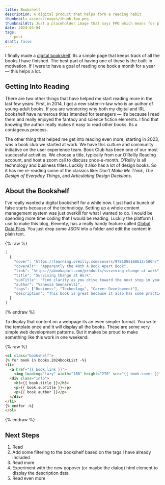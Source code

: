 ```yaml
---
title: Bookshelf
description: A digital product that helps form a reading habit
thumbnail: assets/images/thumb-fpo.png
thumbnailAlt: Just a placeholder image that says FPO which means for placeholder only 
date: 2024-05-04
tags:
  - post
draft: false
---
```


I finally made a [digital bookshelf](/bookshelf/). Its a simple page that keeps track of all the books I have finished. The best part of having one of these is the built-in motivation. If I were to have a goal of reading one book a month for a year &mdash; this helps a lot.

## Getting Into Reading

There are two other things that have helped me start reading more in the last few years. First, in 2014, I got a new sister-in-law who is an author of young-adult books. If you are wondering why both my digital and IRL bookshelf have numerous titles intended for teenagers &mdash; it’s because I read them and really enjoyed the fantacy and science fiction elements. I find that knowing the author really makes it easy to read other books. Its a contageous process. 

The other thing that helped me get into reading even more, starting in 2023, was a book club we started at work. We have this culture and community initiative on the user experience team. Book Club has been one of our most successful activities. We choose a title, typically from our O’Reilly Reading account, and host a zoom call to discuss once-a-month. O’Reilly is all technology and business titles. Luckily it also has a lot of design books. So it has me re-reading some of the classics like: *Don't Make Me Think*, *The Design of Everyday Things*, and *Articulating Design Decisions*. 

## About the Bookshelf

I’ve really wanted a digital bookshelf for a while now. I just had a bunch of false starts because of the technology. Setting up a whole content management system was just overkill for what I wanted to do. I would be spending more time coding that I would be reading. Luckily the platform I use to make this blog, Eleventy, has a really handy feature called [Global Data Files](https://www.11ty.dev/docs/data-global/). You just drop some JSON into a folder and edit the content in plain text. 

{% raw %}
```js
[  
  {
    "cover": "https://learning.oreilly.com/covers/9781098168612/500h/",
    "coverAlt": "Apparently the 48th A Book Apart Book",
    "link": "https://abookapart.com/products/surviving-change-at-work",
    "title": "Surviving Change at Work",
    "subTitle": "Find clarity as you drive toward the next step in your tech career.",
    "author": "Vanessa Gennarelli",
    "tags": ["Business", "Technology", "Career Development"],      
    "description": "This book is great because it also has some practical exercises to complete. I frequently recommmend this title."
  }
]
```
{% endraw %}

To display that content on a webpage its an even simpler format. You write the template once and it will display all the books. These are some very simple web development patterns. But it makes be proud to make something like this work in one weekend. 

{% raw %}
```html
<ol class="bookshelf">  
{% for book in books.2024bookList -%}
<li>
  <a href="{{ book.link }}">
    <img loading="lazy" width="180" height="270" src="{{ book.cover }}" alt="{{ book.coverAlt }}" /></a>
  <div class="info">
    <h3>{{ book.title }}</h3>
    <p>{{ book.subTitle }}</p>
    <p>{{ book.author }}</p>
  </div>
</li>
{% endfor -%}
</ol>
```
{% endraw %}

## Next Steps

1. Read
1. Add some filtering to the bookshelf based on the tags I have already included
1. Read more
1. Experiment with the new popover (or maybe the dialog) html element to display the description data
1. Read even more